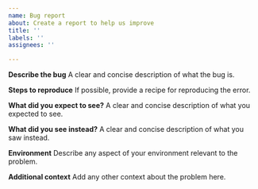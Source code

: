 ```yaml
---
name: Bug report
about: Create a report to help us improve
title: ''
labels: ''
assignees: ''

---
```

<!-- Thank you for contributing the ADOT Community. Please note that as per policy, we're providing support via GitHub on a best effort basis. However, if you have AWS Enterprise Support you can create a ticket and we will provide direct support within the respective SLAs. -->

**Describe the bug**
A clear and concise description of what the bug is.

**Steps to reproduce**
If possible, provide a recipe for reproducing the error.

**What did you expect to see?**
A clear and concise description of what you expected to see.

**What did you see instead?**
A clear and concise description of what you saw instead.

**Environment**
Describe any aspect of your environment relevant to the problem.

**Additional context**
Add any other context about the problem here.
